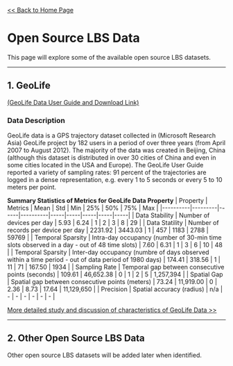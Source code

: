 
[<< Back to Home Page](README.md)

# Open Source LBS Data
This page will explore some of the available open source LBS datasets.

---

## 1. GeoLife

[(GeoLife Data User Guide and Download Link)](https://www.microsoft.com/en-us/research/publication/geolife-gps-trajectory-dataset-user-guide/?msockid=0f4995297f3a650f12fc80447e91644b)

### Data Description
GeoLife data is a GPS trajectory dataset collected in (Microsoft Research Asia) GeoLife project by 182 users in a period of over three years (from April 2007 to August 2012). The majority of the data was created in Beijing, China (although this dataset is distributed in over 30 cities of China and even in some cities located in the USA and Europe). The GeoLife User Guide reported a variety of sampling rates: 91 percent of the trajectories are logged in a dense representation, e.g. every 1 to 5 seconds or every 5 to 10 meters per point.

**Summary Statistics of Metrics for GeoLife Data Property**
| Property | Metrics | Mean | Std | Min | 25% | 50% | 75% | Max |
|----------|---------|------|----------|-----|-----|-----|-----|-----|
| Data Stability | Number of devices per day | 5.93 | 6.24 | 1 | 2 | 3 | 8 | 29 |
| Data Statility | Number of records per device per day | 2231.92 | 3443.03 | 1 | 457 | 1183 | 2788 | 59769 |
| Temporal Sparsity | Intra-day occupancy (number of 30-min time slots observed in a day - out of 48 time slots) | 7.60 | 6.31 | 1 | 3 | 6 | 10 | 48 |
| Temporal Sparsity | Inter-day occupancy (numbre of days observed within a time period - out of data period of 1980 days) | 174.41 | 318.56 | 1 | 11 | 71 | 167.50 | 1934 |
| Sampling Rate | Temporal gap between consecutive points (seconds) | 109.61 | 46,652.38 | 0 | 1 | 2 | 5 | 1,257,394 |
| Spatial Gap | Spatial gap between consecutive points (meters) | 73.24 | 11,919.00 | 0 | 2.36 | 8.73 | 17.64 | 11,129,650 |
| Precision |  Spatial accuracy (radius) | n/a | - | - | - | - | - | - |


[More detailed study and discussion of characteristics of GeoLife Data >>](datapage_geolife.md) 

---
## 2. Other Open Source LBS Data

Other open source LBS datasets will be added later when identified.


